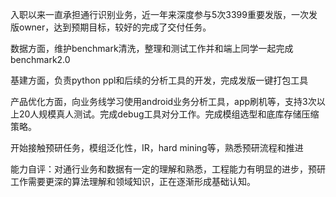 入职以来一直承担通行识别业务，近一年来深度参与5次3399重要发版，一次发版owner，达到预期目标，较好的完成了交付任务。

数据方面，维护benchmark清洗，整理和测试工作并和端上同学一起完成benchmark2.0

基建方面，负责python ppl和后续的分析工具的开发，完成发版一键打包工具

产品优化方面，向业务线学习使用android业务分析工具，app刷机等，支持3次以上20人规模真人测试。完成debug工具对分工作。完成模组选型和底库存储压缩策略。

开始接触预研任务，模组泛化性，IR，hard mining等，熟悉预研流程和推进

能力自评：对通行业务和数据有一定的理解和熟悉，工程能力有明显的进步，预研工作需要更深的算法理解和领域知识，正在逐渐形成基础认知。



